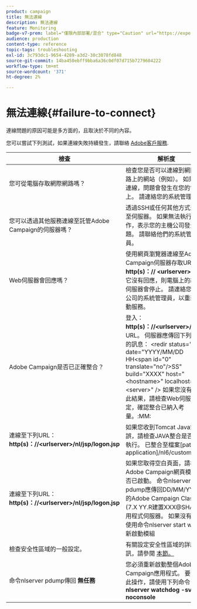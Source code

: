 ```yaml
---
product: campaign
title: 無法連線
description: 無法連線
feature: Monitoring
badge-v7-prem: label="僅限內部部署/混合" type="Caution" url="https://experienceleague.adobe.com/docs/campaign-classic/using/installing-campaign-classic/architecture-and-hosting-models/hosting-models-lp/hosting-models.html?lang=zh-Hant" tooltip="僅適用於內部部署和混合部署"
audience: production
content-type: reference
topic-tags: troubleshooting
exl-id: 3c793dc1-9654-4289-a3d2-30c3078fd848
source-git-commit: 14ba450ebff9bba6a36c0df07d715b7279604222
workflow-type: tm+mt
source-wordcount: '371'
ht-degree: 2%

---
```


# 無法連線{#failure-to-connect}



連線問題的原因可能是多方面的，且取決於不同的內容。

您可以嘗試下列測試，如果連線失敗持續發生，請聯絡 [Adobe客戶服務](https://helpx.adobe.com/tw/enterprise/admin-guide.html/enterprise/using/support-for-experience-cloud.ug.html).



<table> 
<thead> 
<tr> 
<th>檢查<br /> </th> 
<th>解析度<br /> </th> 
</tr> 
</thead> 
<tbody> 
<tr> 
<td>您可從電腦存取網際網路嗎？</td> 
<td>檢查您是否可以連線到網際網路上的網站（例如）。 如果無法連線，問題會發生在您的電腦上。 請連絡您的系統管理員。</td>
</tr>
<tr> 
<td>您可以透過其他服務連線至託管Adobe Campaign的伺服器嗎？</td> 
<td>透過SSH或任何其他方式連線至伺服器。 如果無法執行此操作，表示您的主機公司發生問題。 請聯絡他們的系統管理員。</td>
</tr>
<tr> 
<td>Web伺服器會回應嗎？</td> 
<td>使用網頁瀏覽器連線至Adobe Campaign伺服器存取URL： <b>http(s)：// &lt;urlserver&gt;</b>. 如果它沒有回應，則電腦上的網頁伺服器會停止。 請連絡您主機公司的系統管理員，以重新啟動服務。</td>
</tr>
<tr> 
<td>Adobe Campaign是否已正確整合？</td> 
<td>登入： <b>http(s)：//&lt;urlserver&gt;/r/test</b> URL。 伺服器應傳回下列型別的訊息： &lt;redir status="OK" date="YYYY/MM/DD HH&lt;span id="0" translate="no"/&gt;SS" build="XXXX" host="&lt;hostname&gt;" localhost="&lt;server&gt;" /&gt;
如果您沒有取得此結果，請檢查Web伺服器設定，確認整合已納入考量。:MM:</td>
</tr>
<tr> 
<td>連線至下列URL： <b>http(s)：//&lt;urlserver&gt;/nl/jsp/logon.jsp</b></td>
<td>如果您收到Tomcat Java錯誤，請檢查JAVA整合是否正確執行。 已整合至檔案[path of application]/nl6/customer.sh</td>
</tr>
<tr> 
<td>連線至下列URL： <b>http(s)：//&lt;urlserver&gt;/nl/jsp/logon.jsp</b></td>
<td>如果您取得空白頁面，請檢查Adobe Campaign網頁模組是否已啟動。 命令nlserver pdump應傳回DD/MM/YYYY的Adobe Campaign Classic (7.X YY.R建置XXX@SHA1)應用程式伺服器。 如果沒有，請使用命令nlserver start web重新啟動模組</td>
</tr>
<tr>
<td>檢查安全性區域的一般設定。</td>
<td>有關設定安全性區域的詳細資訊，請參閱 <a href="https://experienceleague.adobe.com/docs/campaign-classic/using/installing-campaign-classic/additional-configurations/configuring-campaign-server.html#configuring-campaign-server"/>本節。</a></td>
</tr>
<tr>
<td>命令nlserver pdump傳回 <b>無任務</b></td>
<td>您必須重新啟動整個Adobe Campaign應用程式。 要執行此操作，請使用下列命令： <b>nlserver watchdog -svc -noconsole</b></td>
</tr>
</tbody> 
</table>
